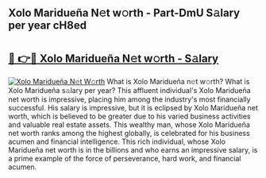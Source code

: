 ## Xolo Maridueña N𝚎t w𝚘rth - Part-DmU S𝚊lary per year cH8ed

# <h2><a href="http://gc1gnr.nevu.top/?p=Xolo+Maridue%c3%b1a">🔗 👉🔴 Xolo Maridueña N𝚎t w𝚘rth - S𝚊lary</a></h2>

[![Xolo Maridueña N𝚎t W𝚘rth](https://i.imgur.com/Oavwk0R.jpeg)](http://gc1gnr.nevu.top/?p=Xolo+Maridue%c3%b1a)
What is Xolo Maridueña n𝚎t w𝚘rth? What is Xolo Maridueña s𝚊lary per year?
This affluent individual's Xolo Maridueña net worth is impressive, placing him among the industry's most financially successful. His salary is impressive, but it is eclipsed by Xolo Maridueña net worth, which is believed to be greater due to his varied business activities and valuable real estate assets. This wealthy man, whose Xolo Maridueña net worth ranks among the highest globally, is celebrated for his business acumen and financial intelligence. This rich individual, whose Xolo Maridueña net worth is in the billions and who earns an impressive salary, is a prime example of the force of perseverance, hard work, and financial acumen.
